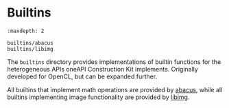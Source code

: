 # Builtins

```{toctree}
:maxdepth: 2

builtins/abacus
builtins/libimg
```

The `builtins` directory provides implementations of builtin functions
for the heterogeneous APIs oneAPI Construction Kit implements. Originally
developed for OpenCL, but can be expanded further.

All builtins that implement math operations are provided by
[abacus](builtins/abacus), while all builtins implementing image
functionality are provided by [libimg](builtins/libimg).
